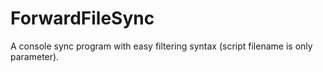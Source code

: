 # ForwardFileSync
A console sync program with easy filtering syntax (script filename is only parameter).
